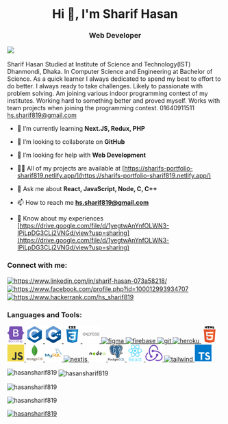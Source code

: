 <h1 align="center">Hi 👋, I'm Sharif Hasan</h1>
<h3 align="center">Web Developer</h3>

![](https://media-exp1.licdn.com/dms/image/C5616AQGLbZNMc8z1EA/profile-displaybackgroundimage-shrink_350_1400/0/1663530355514?e=1669248000&v=beta&t=qB1xdaO3tYcehiUcIbBpBrJcDbkYYomJyNAm-E5Ng-g)

Sharif Hasan
Studied at Institute of Science and Technology(IST) Dhanmondi, Dhaka. In Computer Science and Engineering at Bachelor of Science.
As a quick learner I always dedicated to spend my best to effort to do better. I always ready to take challenges. Likely to passionate with problem solving. Am joining various indoor programming contest of my institutes. Working hard to something better and proved myself. Works with team projects when joining the programming contest.
01640911511
hs.sharif819@gmail.com

- 🌱 I’m currently learning **Next.JS, Redux, PHP**

- 👯 I’m looking to collaborate on **GitHub**

- 🤝 I’m looking for help with **Web Development**

- 👨‍💻 All of my projects are available at [https://sharifs-portfolio-sharif819.netlify.app/](https://sharifs-portfolio-sharif819.netlify.app/)

- 💬 Ask me about **React, JavaScript, Node, C, C++**

- 📫 How to reach me **hs.sharif819@gmail.com**

- 📄 Know about my experiences [https://drive.google.com/file/d/1yegtwAnYnfOLWN3-IPiLpDG3CLj2VNGd/view?usp=sharing](https://drive.google.com/file/d/1yegtwAnYnfOLWN3-IPiLpDG3CLj2VNGd/view?usp=sharing)

<h3 align="left">Connect with me:</h3>
<p align="left">
<a href="https://linkedin.com/in/https://www.linkedin.com/in/sharif-hasan-073a58218/" target="blank"><img align="center" src="https://raw.githubusercontent.com/rahuldkjain/github-profile-readme-generator/master/src/images/icons/Social/linked-in-alt.svg" alt="https://www.linkedin.com/in/sharif-hasan-073a58218/" height="30" width="40" /></a>
<a href="https://fb.com/https://www.facebook.com/profile.php?id=100012993934707" target="blank"><img align="center" src="https://raw.githubusercontent.com/rahuldkjain/github-profile-readme-generator/master/src/images/icons/Social/facebook.svg" alt="https://www.facebook.com/profile.php?id=100012993934707" height="30" width="40" /></a>
<a href="https://www.hackerearth.com/https://www.hackerrank.com/hs_sharif819" target="blank"><img align="center" src="https://raw.githubusercontent.com/rahuldkjain/github-profile-readme-generator/master/src/images/icons/Social/hackerearth.svg" alt="https://www.hackerrank.com/hs_sharif819" height="30" width="40" /></a>
</p>

<h3 align="left">Languages and Tools:</h3>
<p align="left"> <a href="https://getbootstrap.com" target="_blank" rel="noreferrer"> <img src="https://raw.githubusercontent.com/devicons/devicon/master/icons/bootstrap/bootstrap-plain-wordmark.svg" alt="bootstrap" width="40" height="40"/> </a> <a href="https://www.cprogramming.com/" target="_blank" rel="noreferrer"> <img src="https://raw.githubusercontent.com/devicons/devicon/master/icons/c/c-original.svg" alt="c" width="40" height="40"/> </a> <a href="https://www.w3schools.com/cpp/" target="_blank" rel="noreferrer"> <img src="https://raw.githubusercontent.com/devicons/devicon/master/icons/cplusplus/cplusplus-original.svg" alt="cplusplus" width="40" height="40"/> </a> <a href="https://www.w3schools.com/css/" target="_blank" rel="noreferrer"> <img src="https://raw.githubusercontent.com/devicons/devicon/master/icons/css3/css3-original-wordmark.svg" alt="css3" width="40" height="40"/> </a> <a href="https://expressjs.com" target="_blank" rel="noreferrer"> <img src="https://raw.githubusercontent.com/devicons/devicon/master/icons/express/express-original-wordmark.svg" alt="express" width="40" height="40"/> </a> <a href="https://www.figma.com/" target="_blank" rel="noreferrer"> <img src="https://www.vectorlogo.zone/logos/figma/figma-icon.svg" alt="figma" width="40" height="40"/> </a> <a href="https://firebase.google.com/" target="_blank" rel="noreferrer"> <img src="https://www.vectorlogo.zone/logos/firebase/firebase-icon.svg" alt="firebase" width="40" height="40"/> </a> <a href="https://git-scm.com/" target="_blank" rel="noreferrer"> <img src="https://www.vectorlogo.zone/logos/git-scm/git-scm-icon.svg" alt="git" width="40" height="40"/> </a> <a href="https://heroku.com" target="_blank" rel="noreferrer"> <img src="https://www.vectorlogo.zone/logos/heroku/heroku-icon.svg" alt="heroku" width="40" height="40"/> </a> <a href="https://www.w3.org/html/" target="_blank" rel="noreferrer"> <img src="https://raw.githubusercontent.com/devicons/devicon/master/icons/html5/html5-original-wordmark.svg" alt="html5" width="40" height="40"/> </a> <a href="https://developer.mozilla.org/en-US/docs/Web/JavaScript" target="_blank" rel="noreferrer"> <img src="https://raw.githubusercontent.com/devicons/devicon/master/icons/javascript/javascript-original.svg" alt="javascript" width="40" height="40"/> </a> <a href="https://www.mongodb.com/" target="_blank" rel="noreferrer"> <img src="https://raw.githubusercontent.com/devicons/devicon/master/icons/mongodb/mongodb-original-wordmark.svg" alt="mongodb" width="40" height="40"/> </a> <a href="https://www.mysql.com/" target="_blank" rel="noreferrer"> <img src="https://raw.githubusercontent.com/devicons/devicon/master/icons/mysql/mysql-original-wordmark.svg" alt="mysql" width="40" height="40"/> </a> <a href="https://nextjs.org/" target="_blank" rel="noreferrer"> <img src="https://cdn.worldvectorlogo.com/logos/nextjs-2.svg" alt="nextjs" width="40" height="40"/> </a> <a href="https://nodejs.org" target="_blank" rel="noreferrer"> <img src="https://raw.githubusercontent.com/devicons/devicon/master/icons/nodejs/nodejs-original-wordmark.svg" alt="nodejs" width="40" height="40"/> </a> <a href="https://www.postgresql.org" target="_blank" rel="noreferrer"> <img src="https://raw.githubusercontent.com/devicons/devicon/master/icons/postgresql/postgresql-original-wordmark.svg" alt="postgresql" width="40" height="40"/> </a> <a href="https://reactjs.org/" target="_blank" rel="noreferrer"> <img src="https://raw.githubusercontent.com/devicons/devicon/master/icons/react/react-original-wordmark.svg" alt="react" width="40" height="40"/> </a> <a href="https://redux.js.org" target="_blank" rel="noreferrer"> <img src="https://raw.githubusercontent.com/devicons/devicon/master/icons/redux/redux-original.svg" alt="redux" width="40" height="40"/> </a> <a href="https://tailwindcss.com/" target="_blank" rel="noreferrer"> <img src="https://www.vectorlogo.zone/logos/tailwindcss/tailwindcss-icon.svg" alt="tailwind" width="40" height="40"/> </a> <a href="https://www.typescriptlang.org/" target="_blank" rel="noreferrer"> <img src="https://raw.githubusercontent.com/devicons/devicon/master/icons/typescript/typescript-original.svg" alt="typescript" width="40" height="40"/> </a> </p>

<p><img align="left" src="https://github-readme-stats.vercel.app/api/top-langs?username=hasansharif819&show_icons=true&locale=en&layout=compact" alt="hasansharif819" /></p>

<p>&nbsp;<img align="center" src="https://github-readme-stats.vercel.app/api?username=hasansharif819&show_icons=true&locale=en" alt="hasansharif819" /></p>

<p><img align="center" src="https://github-readme-streak-stats.herokuapp.com/?user=hasansharif819&" alt="hasansharif819" /></p>

<p align="left"> <img src="https://komarev.com/ghpvc/?username=hasansharif819&label=Profile%20views&color=0e75b6&style=flat" alt="hasansharif819" /> </p>

<p align="left"> <a href="https://github.com/ryo-ma/github-profile-trophy"><img src="https://github-profile-trophy.vercel.app/?username=hasansharif819" alt="hasansharif819" /></a> </p>
